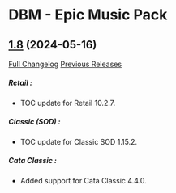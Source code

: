 # DBM - Epic Music Pack

## [1.8](https://github.com/ZelionGG/DBM-EpicMusicPack/tree/v1.8) (2024-05-16)

[Full Changelog](https://github.com/ZelionGG/DBM-EpicMusicPack/compare/v1.7.32...v1.8) [Previous Releases](https://github.com/ZelionGG/DBM-EpicMusicPack/releases)

##### _Retail :_
- TOC update for Retail 10.2.7.

##### _Classic (SOD) :_
- TOC update for Classic SOD 1.15.2.

##### _Cata Classic :_
- Added support for Cata Classic 4.4.0.
